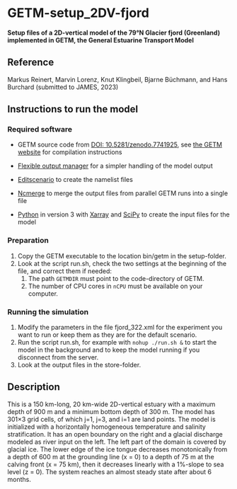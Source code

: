 # GETM-setup_2DV-fjord

**Setup files of a 2D-vertical model of the 79°N Glacier fjord (Greenland)
implemented in GETM, the General Estuarine Transport Model**


## Reference

Markus Reinert, Marvin Lorenz, Knut Klingbeil, Bjarne Büchmann, and
Hans Burchard (submitted to JAMES, 2023)


## Instructions to run the model

### Required software

* GETM source code from
  [DOI: 10.5281/zenodo.7741925](https://doi.org/10.5281/zenodo.7741925),
  see [the GETM website](https://getm.eu/) for compilation instructions

* [Flexible output manager](https://github.com/BoldingBruggeman/flexout)
  for a simpler handling of the model output

* [Editscenario](https://github.com/BoldingBruggeman/editscenario)
  to create the namelist files

* [Ncmerge](https://sourceforge.net/p/getm-utils/wiki/ncmerge/)
  to merge the output files from parallel GETM runs into a single file

* [Python](https://www.python.org/) in version 3 with
  [Xarray](https://xarray.dev/) and [SciPy](https://scipy.org/)
  to create the input files for the model

### Preparation

1. Copy the GETM executable to the location bin/getm in the setup-folder.
2. Look at the script run.sh, check the two settings at the
   beginning of the file, and correct them if needed:
    1. The path `GETMDIR` must point to the code-directory of GETM.
    2. The number of CPU cores in `nCPU` must be available on your computer.

### Running the simulation

1. Modify the parameters in the file fjord_322.xml for the experiment
   you want to run or keep them as they are for the default scenario.
2. Run the script run.sh, for example with `nohup ./run.sh &` to start
   the model in the background and to keep the model running if you
   disconnect from the server.
3. Look at the output files in the store-folder.


## Description

This is a 150 km-long, 20 km-wide 2D-vertical estuary with a maximum
depth of 900 m and a minimum bottom depth of 300 m.  The model has
301×3 grid cells, of which j=1, j=3, and i=1 are land points.
The model is initialized with a horizontally homogeneous temperature
and salinity stratification.  It has an open boundary on the right and
a glacial discharge modeled as river input on the left.
The left part of the domain is covered by glacial ice.  The lower edge
of the ice tongue decreases monotonically from a depth of 600 m at the
grounding line (x = 0) to a depth of 75 m at the calving front
(x = 75 km), then it decreases linearly with a 1%-slope to sea level
(z = 0).
The system reaches an almost steady state after about 6 months.

